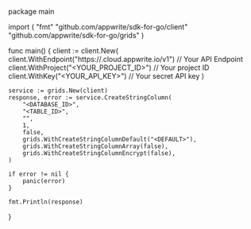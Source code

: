 package main

import (
    "fmt"
    "github.com/appwrite/sdk-for-go/client"
    "github.com/appwrite/sdk-for-go/grids"
)

func main() {
    client := client.New(
        client.WithEndpoint("https://<REGION>.cloud.appwrite.io/v1") // Your API Endpoint
        client.WithProject("<YOUR_PROJECT_ID>") // Your project ID
        client.WithKey("<YOUR_API_KEY>") // Your secret API key
    )

    service := grids.New(client)
    response, error := service.CreateStringColumn(
        "<DATABASE_ID>",
        "<TABLE_ID>",
        "",
        1,
        false,
        grids.WithCreateStringColumnDefault("<DEFAULT>"),
        grids.WithCreateStringColumnArray(false),
        grids.WithCreateStringColumnEncrypt(false),
    )

    if error != nil {
        panic(error)
    }

    fmt.Println(response)
}
